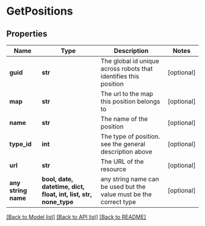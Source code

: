 # GetPositions


## Properties
Name | Type | Description | Notes
------------ | ------------- | ------------- | -------------
**guid** | **str** | The global id unique across robots that identifies this position | [optional] 
**map** | **str** | The url to the map this position belongs to | [optional] 
**name** | **str** | The name of the position | [optional] 
**type_id** | **int** | The type of position. see the general description above | [optional] 
**url** | **str** | The URL of the resource | [optional] 
**any string name** | **bool, date, datetime, dict, float, int, list, str, none_type** | any string name can be used but the value must be the correct type | [optional]

[[Back to Model list]](../README.md#documentation-for-models) [[Back to API list]](../README.md#documentation-for-api-endpoints) [[Back to README]](../README.md)


